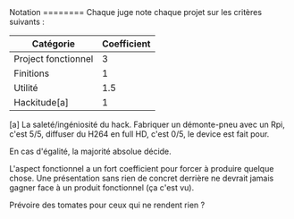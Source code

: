 <meta charset="utf-8" />
Notation
========
Chaque juge note chaque projet sur les critères suivants :

| Catégorie           | Coefficient |
| ---                 | ---         |
| Project fonctionnel | 3           |
| Finitions           | 1           |
| Utilité             | 1.5         |
| Hackitude[a]        | 1           |

[a] La saleté/ingéniosité du hack. Fabriquer un démonte-pneu avec un Rpi, c'est
5/5, diffuser du H264 en full HD, c'est 0/5, le device est fait pour.

En cas d'égalité, la majorité absolue décide.

L'aspect fonctionnel a un fort coefficient pour forcer à produire quelque
chose. Une présentation sans rien de concret derrière ne devrait jamais gagner
face à un produit fonctionnel (ça c'est vu).

Prévoire des tomates pour ceux qui ne rendent rien ?
